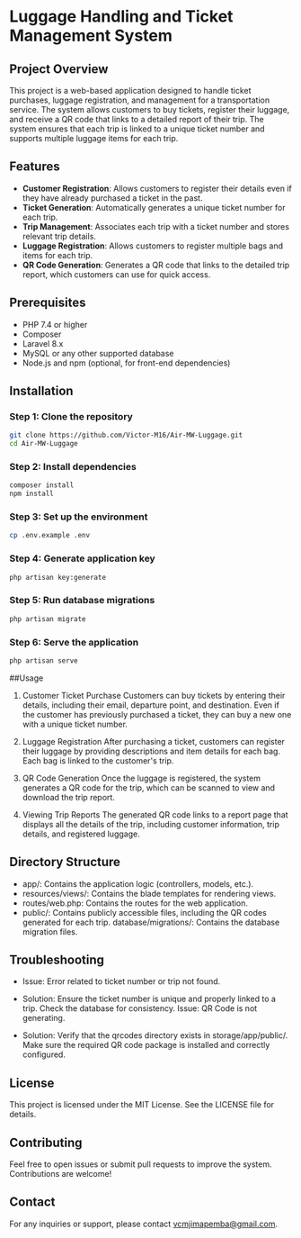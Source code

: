 # Luggage Handling and Ticket Management System

## Project Overview

This project is a web-based application designed to handle ticket purchases, luggage registration, and management for a transportation service. The system allows customers to buy tickets, register their luggage, and receive a QR code that links to a detailed report of their trip. The system ensures that each trip is linked to a unique ticket number and supports multiple luggage items for each trip.

## Features

- **Customer Registration**: Allows customers to register their details even if they have already purchased a ticket in the past.
- **Ticket Generation**: Automatically generates a unique ticket number for each trip.
- **Trip Management**: Associates each trip with a ticket number and stores relevant trip details.
- **Luggage Registration**: Allows customers to register multiple bags and items for each trip.
- **QR Code Generation**: Generates a QR code that links to the detailed trip report, which customers can use for quick access.

## Prerequisites

- PHP 7.4 or higher
- Composer
- Laravel 8.x
- MySQL or any other supported database
- Node.js and npm (optional, for front-end dependencies)

## Installation

### Step 1: Clone the repository

```bash
git clone https://github.com/Victor-M16/Air-MW-Luggage.git
cd Air-MW-Luggage
```

### Step 2: Install dependencies

```bash
composer install
npm install
```

### Step 3: Set up the environment

```bash
cp .env.example .env
```


### Step 4: Generate application key

```bash
php artisan key:generate
```

### Step 5: Run database migrations

```bash
php artisan migrate
```

### Step 6: Serve the application

```bash
php artisan serve
```

##Usage

1. Customer Ticket Purchase
Customers can buy tickets by entering their details, including their email, departure point, and destination. Even if the customer has previously purchased a ticket, they can buy a new one with a unique ticket number.

2. Luggage Registration
After purchasing a ticket, customers can register their luggage by providing descriptions and item details for each bag. Each bag is linked to the customer's trip.

3. QR Code Generation
Once the luggage is registered, the system generates a QR code for the trip, which can be scanned to view and download the trip report.

4. Viewing Trip Reports
The generated QR code links to a report page that displays all the details of the trip, including customer information, trip details, and registered luggage.

## Directory Structure

- app/: Contains the application logic (controllers, models, etc.).
- resources/views/: Contains the blade templates for rendering views.
- routes/web.php: Contains the routes for the web application.
- public/: Contains publicly accessible files, including the QR codes generated for each trip.
database/migrations/: Contains the database migration files.

## Troubleshooting
- Issue: Error related to ticket number or trip not found.

- Solution: Ensure the ticket number is unique and properly linked to a trip. Check the database for consistency.
Issue: QR Code is not generating.

- Solution: Verify that the qrcodes directory exists in storage/app/public/. Make sure the required QR code package is installed and correctly configured.

## License
This project is licensed under the MIT License. See the LICENSE file for details.

## Contributing
Feel free to open issues or submit pull requests to improve the system. Contributions are welcome!

## Contact
For any inquiries or support, please contact vcmjimapemba@gmail.com.
